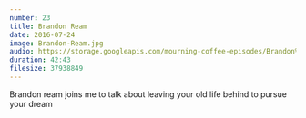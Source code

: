 ```yaml
---
number: 23
title: Brandon Ream
date: 2016-07-24
image: Brandon-Ream.jpg
audio: https://storage.googleapis.com/mourning-coffee-episodes/Brandon%20Ream%20Release.mp3: 
duration: 42:43
filesize: 37938849 
---
```


Brandon ream joins me to talk about leaving your old life behind to pursue your dream
